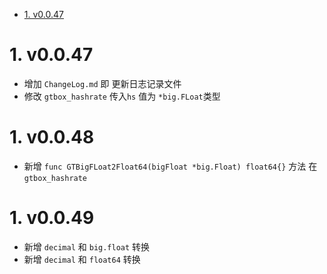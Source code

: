 <!-- TOC -->

- [1. v0.0.47](#1-v0047)

<!-- /TOC -->

# 1. v0.0.47
* 增加 `ChangeLog.md` 即 更新日志记录文件
* 修改 `gtbox_hashrate` 传入`hs` 值为 `*big.FLoat`类型

# 1. v0.0.48
* 新增  `func GTBigFLoat2Float64(bigFloat *big.Float) float64{}` 方法 在 `gtbox_hashrate`

# 1. v0.0.49
* 新增 `decimal` 和 `big.float` 转换
* 新增 `decimal` 和 `float64` 转换

